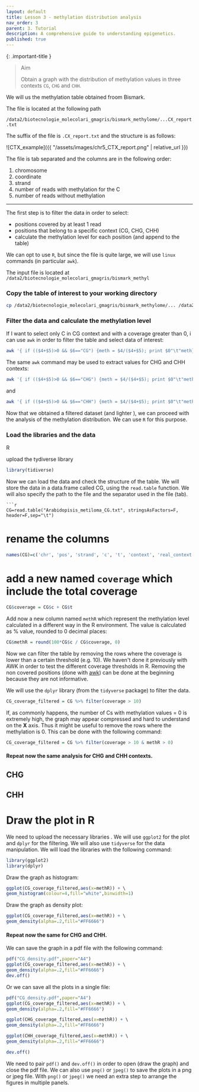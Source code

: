 ```yaml
---
layout: default
title: Lesson 3 - methylation distribution analysis
nav_order: 3
parent: 3. Tutorial
description: A comprehensive guide to understanding epigenetics.
published: true
---
```


{: .important-title }
> Aim
>
> Obtain a graph with the distribution of methylation values in three contexts `CG`, `CHG` and `CHH`.

We will us the methylation table obtained froom Bismark.

The file is located at the following path

`/data2/biotecnologie_molecolari_gmagris/bismark_methylome/...CX_report.txt`

The suffix of the file is `.CX_report.txt` and the structure is as follows:

![CTX_example]({{ "/assets/images/chr5_CTX_report.png" | relative_url }})


The file is tab separated and the columns are in the following order:
1. chromosome
2. coordinate
3. strand
4. number of reads with methylation for the C
5. number of reads without methylation 

---

The first step is to filter the data in order to select:
- positions covered by at least 1 read
- positions that belong to a specific context (CG, CHG, CHH)
- calculate the methylation level for each position (and append to the table)

We can opt to use `R`, but since the file is quite large, we will use `linux` commands (in particular `awk`).

The input file is located at `/data2/biotecnologie_molecolari_gmagris/bismark_methyl`

### Copy the table of interest to your working directory

```bash
cp /data2/biotecnologie_molecolari_gmagris/bismark_methylome/... /data2/student_space/st24_01_folder/epigenomics/methylation distribution
```

### Filter the data and calculate the methylation level
If I want to select only C in CG context and with a coverage greater than 0, i can use `awk` in order to filter the table and select data of interest:

```bash
awk '{ if (($4+$5)>0 && $6=="CG") {meth = $4/($4+$5); print $0"\t"meth}}' file_bismark > Arabidopisis_metiloma_CG.txt
```

The same `awk` command may be used to extract values for CHG and CHH contexts:
```bash
awk '{ if (($4+$5)>0 && $6=="CHG") {meth = $4/($4+$5); print $0"\t"meth}}' file_bismark > Arabidopisis_metiloma_CHG.txt
```

and 

```bash
awk '{ if (($4+$5)>0 && $6=="CHH") {meth = $4/($4+$5); print $0"\t"meth}}' file_bismark > Arabidopisis_metiloma_CHH.txt
```

Now that we obtained a filtered dataset (and lighter ), we can proceed with the analysis of the methylation distribution. We can use `R` for this purpose.
### Load the libraries and the data 
R 

upload the tydiverse library 
```r
library(tidiverse)
```

Now we can load the data and check the structure of the table.
We will store the data in a data.frame called CG, using the `read.table` function. We will also specify the path to the file and the separator used in the file (tab).


```
```r
CG=read.table("Arabidopisis_metiloma_CG.txt", stringsAsFactors=F, header=F,sep="\t")
```

# rename the columns 
```r
names(CG)=c('chr', 'pos', 'strand', 'c', 't', 'context', 'real_context', 'methylation')
```

# add a new named `coverage` which include the total coverage

```r
CG$coverage = CG$c + CG$t
```

Add now a new column named `methR` which represent the methylation level calculated in a different way in the R environment. The value is calculated as % value, rounded to 0 decimal places:

```r
CG$methR = round(100*CG$c / CG$coverage, 0)
```
Now we can filter the table by removing the rows where the coverage is lower than a certain threshold (e.g. 10). We haven't done it previously with AWK in order to test the different coverage thresholds in R. Removing the non covered positions (done with [awk](#filter-the-data-and-calculate-the-methylation-level)) can be done at the beginning because they are not informative. 

We will use the `dplyr` library (from the `tidyverse` package) to filter the data.


```r
CG_coverage_filtered = CG %>% filter(coverage > 10)
```

If, as commonly happens, the number of Cs with methylation values = 0 is extremely high, the graph may appear compressed and hard to understand on the __X__ axis. Thus it might be useful to remove the rows where the methylation is 0. This can be done with the following command:

```r
CG_coverage_filtered = CG %>% filter(coverage > 10 & methR > 0)
```

#### Repeat now the same analysis for CHG and CHH contexts.
## CHG 


## CHH


# Draw the plot in R
We need to upload the necessary libraries . We will use `ggplot2` for the plot and `dplyr` for the filtering. We will also use `tidyverse` for the data manipulation. We will load the libraries with the following command:

```r
library(ggplot2)
library(dplyr)
```

Draw the graph as histogram:

```r
ggplot(CG_coverage_filtered,aes(x=methR)) + \
geom_histogram(colour=4,fill="white",binwidth=1)
```

Draw the graph as density plot:

```r
ggplot(CG_coverage_filtered,aes(x=methR)) + \
geom_density(alpha=.2,fill="#FF6666")
```

#### Repeat now the same for CHG and CHH.

We can save the graph in a pdf file with the following command:

```r
pdf("CG_density.pdf",paper="A4")
ggplot(CG_coverage_filtered,aes(x=methR)) + \
geom_density(alpha=.2,fill="#FF6666")
dev.off()
```

Or we can save all the plots in a single file:

```r
pdf("CG_density.pdf",paper="A4")
ggplot(CG_coverage_filtered,aes(x=methR)) + \
geom_density(alpha=.2,fill="#FF6666")

ggplot(CHG_coverage_filtered,aes(x=methR)) + \
geom_density(alpha=.2,fill="#FF6666")

ggplot(CHH_coverage_filtered,aes(x=methR)) + \
geom_density(alpha=.2,fill="#FF6666")

dev.off()
```

We need to pair `pdf()` and `dev.off()` in order to open (draw the graph) and close the pdf file. We can also use `png()` or `jpeg()` to save the plots in a png or jpeg file. With `png()` or `jpeg()` we need an extra step to arrange the figures in multiple panels.